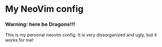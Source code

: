 # My NeoVim config

### Warning: here be Dragons!!!

This is my personal neovim config. It is very dissorganized and ugly, but it
works for me!
